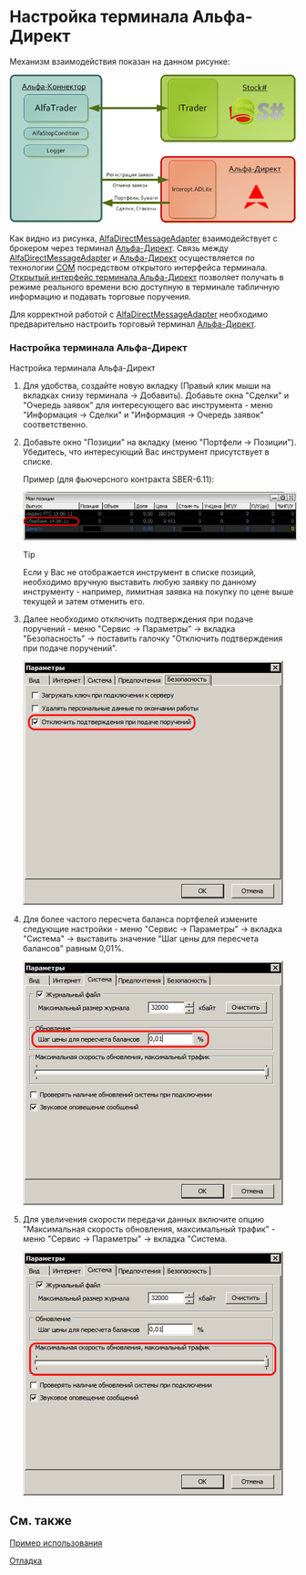 # Настройка терминала Альфа\-Директ

Механизм взаимодействия показан на данном рисунке: 

![AlfaTrader](../images/AlfaTrader.png)

Как видно из рисунка, [AlfaDirectMessageAdapter](xref:StockSharp.AlfaDirect.AlfaDirectMessageAdapter) взаимодействует с брокером через терминал [Альфа\-Директ](https://www.alfadirect.ru/). Связь между [AlfaDirectMessageAdapter](xref:StockSharp.AlfaDirect.AlfaDirectMessageAdapter) и [Альфа\-Директ](https://www.alfadirect.ru/) осуществляется по технологии [COM](https://ru.wikipedia.org/wiki/Component_Object_Model) посредством открытого интерфейса терминала. [Открытый интерфейс терминала Альфа\-Директ](https://www.alfadirect.ru/mobile-app/terminal-alfa-direct) позволяет получать в режиме реального времени всю доступную в терминале табличную информацию и подавать торговые поручения. 

Для корректной работой с [AlfaDirectMessageAdapter](xref:StockSharp.AlfaDirect.AlfaDirectMessageAdapter) необходимо предварительно настроить торговый терминал [Альфа\-Директ](Alfa.md). 

### Настройка терминала Альфа\-Директ

Настройка терминала Альфа\-Директ

1. Для удобства, создайте новую вкладку (Правый клик мыши на вкладках снизу терминала \-\> Добавить). Добавьте окна "Сделки" и "Очередь заявок" для интересующего вас инструмента \- меню "Информация \-\> Сделки" и "Информация \-\> Очередь заявок" соответственно.
2. Добавьте окно "Позиции" на вкладку (меню "Портфели \-\> Позиции"). Убедитесь, что интересующий Вас инструмент присутствует в списке.

   Пример (для фьючерсного контракта SBER\-6.11): 

   ![AlfaCfgMyPositions](../images/AlfaCfgMyPositions.png)

   > [!TIP]
   > Если у Вас не отображается инструмент в списке позиций, необходимо вручную выставить любую заявку по данному инструменту \- например, лимитная заявка на покупку по цене выше текущей и затем отменить его. 
3. Далее необходимо отключить подтверждения при подаче поручений \- меню "Сервис \-\> Параметры" \-\> вкладка "Безопасность" \-\> поставить галочку "Отключить подтверждения при подаче поручений".

   ![AlfaCfgDisableConfirmations](../images/AlfaCfgDisableConfirmations.png)
4. Для более частого пересчета баланса портфелей измените следующие настройки \- меню "Сервис \-\> Параметры" \-\> вкладка "Система" \-\> выставить значение "Шаг цены для пересчета балансов" равным 0,01%. 

   ![AlfaCfgUpdateBalance](../images/AlfaCfgUpdateBalance.png)
5. Для увеличения скорости передачи данных включите опцию "Максимальная скорость обновления, максимальный трафик" \- меню "Сервис \-\> Параметры" \-\> вкладка "Система. 

   ![AlfaCfgMaxSpeed](../images/AlfaCfgMaxSpeed.png)

## См. также

[Пример использования](AlfaFirstStrategy.md)

[Отладка](LoggingITrader.md)
